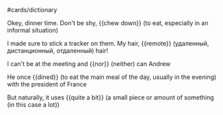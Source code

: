 #cards/dictionary 

Okey, dinner time. Don't be shy, {{chew down}} (to eat, especially in an informal situation) <!--SR:!2024-02-22,34,250-->  

I made sure to stick a tracker on them. My hair, {{remote}} (удаленный, дистанционный, отдаленный) hair! <!--SR:!2024-01-23,4,270-->

I can't be at the meeting and {{nor}} (neither) can Andrew  

He once {{dined}}  (to eat the main meal of the day, usually in the evening) with the president of France  

But naturally, it uses {{quite a bit}} (a small piece or amount of something (in this case a lot))  